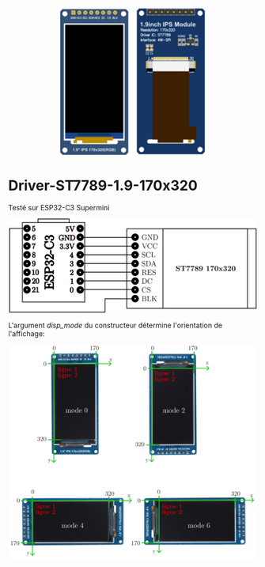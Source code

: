 <p align="center">
  <img src="./ST7789_1.9_170x320.png" width="300">
<p/>



# Driver-ST7789-1.9-170x320
Testé sur ESP32-C3 Supermini



<p align="center">
  <img src="./Branchement.png" width="500">
<p/>



L'argument _disp_mode_ du constructeur détermine l'orientation de l'affichage:


<p align="center">
  <img src="./display modes.png" width="800">
<p/>
